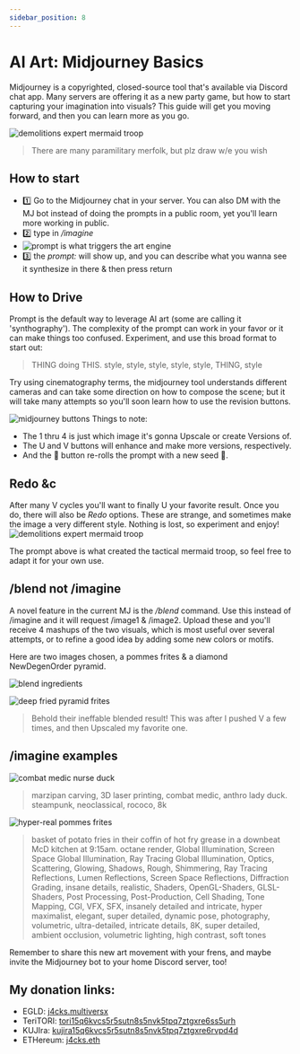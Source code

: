 ```yaml
---
sidebar_position: 8
---
```

# AI Art: Midjourney Basics

Midjourney is a copyrighted, closed-source tool that's available via Discord chat app. Many servers are offering it as a new party game, but how to start capturing your imagination into visuals? This guide will get you moving forward, and then you can learn more as you go.

![demolitions expert mermaid troop](./demolisher.png)
> There are many paramilitary merfolk, but plz draw w/e you wish

## How to start
- 1️⃣ Go to the Midjourney chat in your server. You can also DM with the MJ bot instead of doing the prompts in a public room, yet you'll learn more working in public.
- 2️⃣ type in */imagine*
- ![prompt is what triggers the art engine](./prompt.png)
- 3️⃣ the *prompt:* will show up, and you can describe what you wanna see it synthesize in there & then press return

## How to Drive
Prompt is the default way to leverage AI art (some are calling it 'synthography'). The complexity of the prompt can work in your favor or it can make things too confused. Experiment, and use this broad format to start out:

> THING doing THIS. style, style, style, style, style, THING, style

Try using cinematography terms, the midjourney tool understands different cameras and can take some direction on how to compose the scene; but it will take many attempts so you'll soon learn how to use the revision buttons. 

![midjourney buttons](./mjbtns.png)
Things to note:
+ The 1 thru 4 is just which image it's gonna Upscale or create Versions of.
+ The U and V buttons will enhance and make more versions, respectively.
+ And the 🔁  button re-rolls the prompt with a new seed 🌱.

## Redo &c
After many V cycles you'll want to finally U your favorite result. Once you do, there will also be *Redo* options. These are strange, and sometimes make the image a very different style. Nothing is lost, so experiment and enjoy!
![demolitions expert mermaid troop](./demolisher-prompt.png)

The prompt above is what created the tactical mermaid troop, so feel free to adapt it for your own use.

## /blend not /imagine

A novel feature in the current MJ is the */blend* command. Use this instead of /imagine and it will request /image1 & /image2. Upload these and you'll receive 4 mashups of the two visuals, which is most useful over several attempts, or to refine a good idea by adding some new colors or motifs.

Here are two images chosen, a pommes frites & a diamond NewDegenOrder pyramid.

![blend ingredients](./blend1.png)

![deep fried pyramid frites](./blend2.png)
> Behold their ineffable blended result! This was after I pushed V a few times, and then Upscaled my favorite one. 

## /imagine examples
![combat medic nurse duck](./prompt9.png)
> marzipan carving, 3D laser printing, combat medic, anthro lady duck. steampunk, neoclassical, rococo, 8k

![hyper-real pommes frites](./prompt8.png)
> basket of potato fries in their coffin of hot fry grease in a downbeat McD kitchen at 9:15am. octane render, Global Illumination, Screen Space Global Illumination, Ray Tracing Global Illumination, Optics, Scattering, Glowing, Shadows, Rough, Shimmering, Ray Tracing Reflections, Lumen Reflections, Screen Space Reflections, Diffraction Grading, insane details, realistic, Shaders, OpenGL-Shaders, GLSL-Shaders, Post Processing, Post-Production, Cell Shading, Tone Mapping, CGI, VFX, SFX, insanely detailed and intricate, hyper maximalist, elegant, super detailed, dynamic pose, photography, volumetric, ultra-detailed, intricate details, 8K, super detailed, ambient occlusion, volumetric lighting, high contrast, soft tones

Remember to share this new art movement with your frens, and maybe invite the Midjourney bot to your home Discord server, too!

## My donation links:

- EGLD: [j4cks.multiversx](https://explorer.multiversx.com/accounts/erd159mypt4myss3mqrs89ft0hjeacffks2690gq9u3mlh73m9sh0w5s09eqhh)
- TeriTORI: [tori15q6kvcs5r5sutn8s5nvk5tpq7ztgxre6ss5urh](https://www.mintscan.io/teritori/account/tori15q6kvcs5r5sutn8s5nvk5tpq7ztgxre6ss5urh)
- KUJIra: [kujira15q6kvcs5r5sutn8s5nvk5tpq7ztgxre6rvpd4d](https://www.mintscan.io/kujira/account/kujira15q6kvcs5r5sutn8s5nvk5tpq7ztgxre6rvpd4d)
- ETHereum: [j4cks.eth](https://etherscan.io/enslookup-search?search=j4cks.eth)